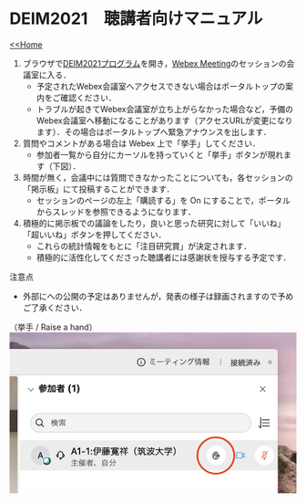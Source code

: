 # DEIM2021　聴講者向けマニュアル

[<<Home](README.md)

1. ブラウザで[DEIM2021プログラム](https://cms.deim-forum.org/deim2021/program/)を開き，[Webex Meeting](https://mediafiles.webex.com/ja/downloads.html)のセッションの会議室に入る．
    * 予定されたWebex会議室へアクセスできない場合はポータルトップの案内をご確認ください．
    * トラブルが起きてWebex会議室が立ち上がらなかった場合など，予備のWebex会議室へ移動になることがあります（アクセスURLが変更になります）．その場合はポータルトップへ緊急アナウンスを出します．
1. 質問やコメントがある場合は Webex 上で「挙手」してください．
    * 参加者一覧から自分にカーソルを持っていくと「挙手」ボタンが現れます（下図）．
1. 時間が無く，会議中には質問できなかったことについても，各セッションの「掲示板」にて投稿することができます．
    * セッションのページの左上「購読する」を On にすることで，ポータルからスレッドを参照できるようになります．
1. 積極的に掲示板での議論をしたり，良いと思った研究に対して「いいね」「超いいね」ボタンを押してください．
    * これらの統計情報をもとに「注目研究賞」が決定されます．
    * 積極的に活性化してくださった聴講者には感謝状を授与する予定です．

注意点
- 外部にへの公開の予定はありませんが，発表の様子は録画されますので予めご了承ください．

（挙手 / Raise a hand）
![挙手](img/raisehand.png)
